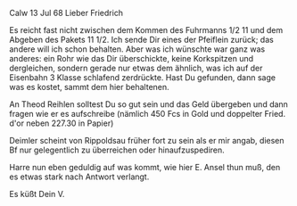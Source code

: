  Calw 13 Jul 68
Lieber Friedrich

Es reicht fast nicht zwischen dem Kommen des Fuhrmanns 1/2 11 und dem Abgeben des Pakets 11 1/2. Ich sende Dir eines der Pfeiflein zurück; das andere will ich schon behalten. Aber was ich wünschte war ganz was anderes: ein Rohr wie das Dir überschickte, keine Korkspitzen und dergleichen, sondern gerade nur etwas dem ähnlich, was ich auf der Eisenbahn 3 Klasse schlafend zerdrückte. Hast Du gefunden, dann sage was es kostet, sammt dem hier behaltenen.

An Theod Reihlen solltest Du so gut sein und das Geld übergeben und dann fragen wie er es aufschreibe (nämlich 450 Fcs in Gold und doppelter Fried. d'or neben 227.30 in Papier)

Deimler scheint von Rippoldsau früher fort zu sein als er mir angab, diesen Bf nur gelegentlich zu überreichen oder hinaufzuspediren.

Harre nun eben geduldig auf was kommt, wie hier E. Ansel thun muß, den es etwas stark nach Antwort verlangt.

 Es küßt Dein V.
